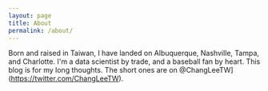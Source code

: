 ```yaml
---
layout: page
title: About
permalink: /about/
---
```


Born and raised in Taiwan, I have landed on Albuquerque, Nashville, Tampa, and Charlotte. I'm a data scientist by trade, and a baseball fan by heart. This blog is for my long thoughts. The short ones are on @ChangLeeTW](https://twitter.com/ChangLeeTW).
